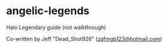 angelic-legends
===============

Halo Legendary guide (not walkthrough)

Co-written by Jeff "Dead_Shot926" (zqfmgb123@hotmail.com)

